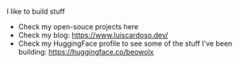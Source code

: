
I like to build stuff 

- Check my open-souce projects here
- Check my blog: https://www.luiscardoso.dev/
- Check my HuggingFace profile to see some of the stuff I've been building: https://huggingface.co/beowolx




